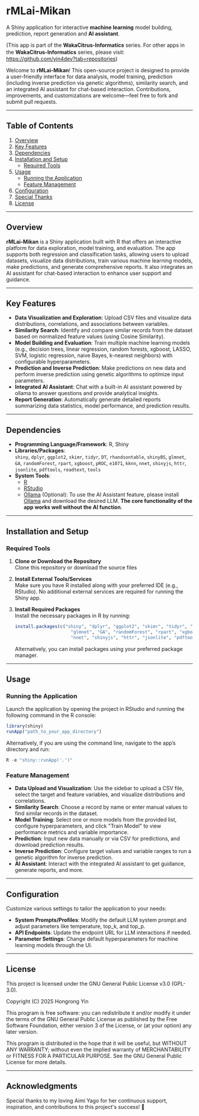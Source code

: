 
# rMLai-Mikan
A Shiny application for interactive **machine learning** model building, prediction, report generation and **AI assistant**.

(This app is part of the **WakaCitrus-Informatics** series. For other apps in the **WakaCitrus-Informatics** series, please visit:　https://github.com/yin4dev?tab=repositories)

Welcome to **rMLai-Mikan**! This open-source project is designed to provide a user-friendly interface for data analysis, model training, prediction (including inverse prediction via genetic algorithms), similarity search, and an integrated AI assistant for chat-based interaction. Contributions, improvements, and customizations are welcome—feel free to fork and submit pull requests.

---

## Table of Contents
1. [Overview](#overview)
2. [Key Features](#key-features)
3. [Dependencies](#dependencies)
4. [Installation and Setup](#installation-and-setup)
   - [Required Tools](#required-tools)
5. [Usage](#usage)
   - [Running the Application](#running-the-application)
   - [Feature Management](#feature-management)
6. [Configuration](#configuration)
7. [Special Thanks](#special-thanks)
8. [License](#license)

---

## Overview
**rMLai-Mikan** is a Shiny application built with R that offers an interactive platform for data exploration, model training, and evaluation. The app supports both regression and classification tasks, allowing users to upload datasets, visualize data distributions, train various machine learning models, make predictions, and generate comprehensive reports. It also integrates an AI assistant for chat-based interaction to enhance user support and guidance.

---

## Key Features
- **Data Visualization and Exploration**: Upload CSV files and visualize data distributions, correlations, and associations between variables.
 - **Similarity Search**: Identify and compare similar records from the dataset based on normalized feature values (using Cosine Similarity).
- **Model Building and Evaluation**: Train multiple machine learning models (e.g., decision trees, linear regression, random forests, xgboost, LASSO, SVM, logistic regression, naive Bayes, k-nearest neighbors) with configurable hyperparameters.
- **Prediction and Inverse Prediction**: Make predictions on new data and perform inverse prediction using genetic algorithms to optimize input parameters.
- **Integrated AI Assistant**: Chat with a built-in AI assistant powered by ollama to answer questions and provide analytical insights.
- **Report Generation**: Automatically generate detailed reports summarizing data statistics, model performance, and prediction results.

---

## Dependencies
- **Programming Language/Framework**: R, Shiny
- **Libraries/Packages**:  
  `shiny`, `dplyr`, `ggplot2`, `skimr`, `tidyr`, `DT`, `rhandsontable`, `shinyBS`, `glmnet`, `GA`, `randomForest`, `rpart`, `xgboost`, `pROC`, `e1071`, `kknn`, `nnet`, `shinyjs`, `httr`, `jsonlite`, `pdftools`, `readtext`, `tools`
- **System Tools**:  
  - [R](https://www.r-project.org/)
  - [RStudio](https://www.rstudio.com/)
  -  [Ollama](https://www.ollama.com/)  (Optional): To use the AI Assistant feature, please install [Ollama](https://www.ollama.com/) and download the desired LLM. **The core functionality of the app works well without the AI function**.

---

## Installation and Setup

### Required Tools
1. **Clone or Download the Repository**  
   Clone this repository or download the source files

2. **Install External Tools/Services**  
   Make sure you have R installed along with your preferred IDE (e.g., RStudio). No additional external services are required for running the Shiny app.

3. **Install Required Packages**  
   Install the necessary packages in R by running:
   ```r
   install.packages(c("shiny", "dplyr", "ggplot2", "skimr", "tidyr", "DT", "rhandsontable", "shinyBS", 
                        "glmnet", "GA", "randomForest", "rpart", "xgboost", "pROC", "e1071", "kknn", 
                        "nnet", "shinyjs", "httr", "jsonlite", "pdftools", "readtext", "tools"))
   ```
   Alternatively, you can install packages using your preferred package manager.

---

## Usage

### Running the Application
Launch the application by opening the project in RStudio and running the following command in the R console:
```r
library(shiny)
runApp("path_to_your_app_directory")
```
Alternatively, if you are using the command line, navigate to the app’s directory and run:
```r
R -e "shiny::runApp('.')"
```

### Feature Management
- **Data Upload and Visualization**: Use the sidebar to upload a CSV file, select the target and feature variables, and visualize distributions and correlations.
-  **Similarity Search**: Choose a record by name or enter manual values to find similar records in the dataset.
- **Model Training**: Select one or more models from the provided list, configure hyperparameters, and click "Train Model" to view performance metrics and variable importance.
- **Prediction**: Input new data manually or via CSV for predictions, and download prediction results.
- **Inverse Prediction**: Configure target values and variable ranges to run a genetic algorithm for inverse prediction.
- **AI Assistant**: Interact with the integrated AI assistant to get guidance, generate reports, and more.

---

## Configuration
Customize various settings to tailor the application to your needs:
- **System Prompts/Profiles**: Modify the default LLM system prompt and adjust parameters like temperature, top_k, and top_p.
- **API Endpoints**: Update the endpoint URL for LLM interactions if needed.
- **Parameter Settings**: Change default hyperparameters for machine learning models through the UI.

---

## License

This project is licensed under the GNU General Public License v3.0 (GPL-3.0).

Copyright (C) 2025 Hongrong Yin

This program is free software: you can redistribute it and/or modify it under the terms of the GNU General Public License as published by the Free Software Foundation, either version 3 of the License, or (at your option) any later version.

This program is distributed in the hope that it will be useful, but WITHOUT ANY WARRANTY; without even the implied warranty of MERCHANTABILITY or FITNESS FOR A PARTICULAR PURPOSE. See the GNU General Public License for more details.

---

## Acknowledgments

Special thanks to my loving Aimi Yago for her continuous support, inspiration, and contributions to this project's success! 🎉
